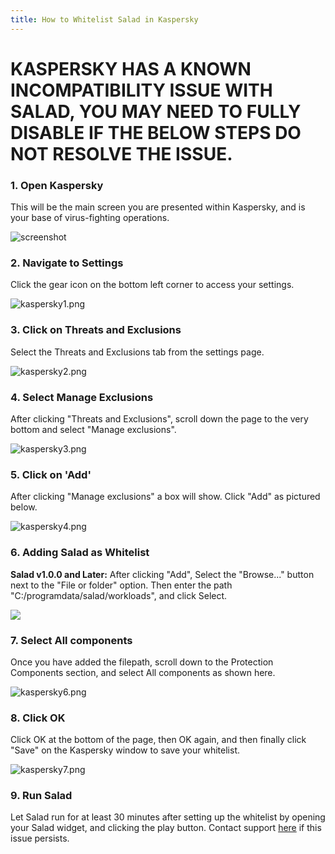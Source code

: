 ```yaml
---
title: How to Whitelist Salad in Kaspersky
---
```


# KASPERSKY HAS A KNOWN INCOMPATIBILITY ISSUE WITH SALAD, YOU MAY NEED TO FULLY DISABLE IF THE BELOW STEPS DO NOT RESOLVE THE ISSUE.

### 1. Open Kaspersky

This will be the main screen you are presented within Kaspersky, and is your base of virus-fighting operations.

![screenshot](../../../../content/images/troubleshooting/antivirus/how-to-whitelist-salad-in-kaspersky-1.png)

### 2. Navigate to Settings

Click the gear icon on the bottom left corner to access your settings.

![kaspersky1.png](../../../../content/images/troubleshooting/antivirus/how-to-whitelist-salad-in-kaspersky-2.png)

### 3. Click on Threats and Exclusions

Select the Threats and Exclusions tab from the settings page.

![kaspersky2.png](../../../../content/images/troubleshooting/antivirus/how-to-whitelist-salad-in-kaspersky-3.png)

### 4. Select Manage Exclusions

After clicking "Threats and Exclusions", scroll down the page to the very bottom and select "Manage exclusions".

![kaspersky3.png](../../../../content/images/troubleshooting/antivirus/how-to-whitelist-salad-in-kaspersky-4.png)

### 5. Click on 'Add'

After clicking "Manage exclusions" a box will show. Click "Add" as pictured below.

![kaspersky4.png](../../../../content/images/troubleshooting/antivirus/how-to-whitelist-salad-in-kaspersky-5.png)

### 6. Adding Salad as Whitelist

**Salad v1.0.0 and Later:** After clicking "Add", Select the "Browse..." button next to the "File or folder" option.
Then enter the path "C:/programdata/salad/workloads", and click Select.

![](../../../../content/images/troubleshooting/antivirus/how-to-whitelist-salad-in-kaspersky-6.png)

### 7. Select All components

Once you have added the filepath, scroll down to the Protection Components section, and select All components as shown
here.

![kaspersky6.png](../../../../content/images/troubleshooting/antivirus/how-to-whitelist-salad-in-kaspersky-7.png)

### 8. Click OK

Click OK at the bottom of the page, then OK again, and then finally click "Save" on the Kaspersky window to save your
whitelist.

![kaspersky7.png](../../../../content/images/troubleshooting/antivirus/how-to-whitelist-salad-in-kaspersky-8.png)

### 9. Run Salad

Let Salad run for at least 30 minutes after setting up the whitelist by opening your Salad widget, and clicking the play
button. Contact support [here](/docs/guides/your-pc/216-how-to-create-a-support-ticket) if this issue persists.
